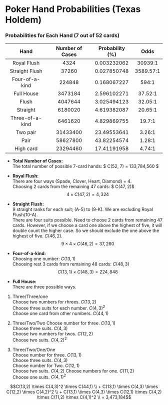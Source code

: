 # Poker Hand Probabilities (Texas Holdem)

### Probabilities for Each Hand (7 out of 52 cards)

| Hand            | Number of Cases         | Probability (%)  | Odds         |
|:---------------:|:-----------------------:|:----------------:|:------------:|
| Royal Flush     | 4324                    | 0.003232062      | 30939:1      |
| Straight Flush  | 37260                   | 0.027850748      | 3589.57:1    |
| Four-of-a-kind  | 224848                  | 0.168067227      | 594:1        |
| Full House      | 3473184                 | 2.596102271      | 37.52:1      |
| Flush           | 4047644                 | 3.025494123      | 32.05:1      |
| Straight        | 6180020                 | 4.619382087      | 20.65:1      |
| Three-of-a-kind | 6461620                 | 4.829869755      | 19.7:1       |
| Two pair        | 31433400                | 23.49553641      | 3.26:1       |
| Pair            | 58627800                | 43.82254574      | 1.28:1       |
| High card       | 23294460                | 17.41191958      | 4.74:1       |


* <b>Total Number of Cases:</b><br>
The total number of possible 7-card hands: $ C(52, 7) = 133,784,560 $

* <b>Royal Flush:</b><br>
There are four ways (Spade, Clover, Heart, Diamond) = 4.<br>
Choosing 2 cards from the remaining 47 cards: $ C(47, 2)$<br>
$$ 4 \times C(47, 2) = 4,324$$

* <b>Straight Flush:</b><br>
9 straight ranks for each suit; (A-5) to (9-K). We are excluding Royal Flush(10-A).<br>
There are four suits possible.
Need to choose 2 cards from remaining 47 cards. However, if we choose a card one above the highest of five, it will double count the higher case. So we should exclude the one above the highest of five. $C(46, 2)$.
$$ 9 \times 4 \times C(46, 2) = 37,260$$

* <b>Four-of-a-kind:</b><br>
Choosing one number: $C(13,1)$<br>
Choosing rest 3 cards from remaining 48 cards: $C(48,3)$
$$C(13,1) \times C(48,3) = 224,848$$

* <b>Full House:</b><br>
There are three possible ways. 
1. Three/Three/one<br>
Choose two numbers for rhrees. $C(13,2)$<br>
Choose three suits for each number. $C(4,3)^2$<br>
Choose one card from other numbers. $C(44,1)$
2. Three/Two/Two
Choose number for three. $C(13,1)$<br>
Choose three suits. $C(4,3)$<br>
Choose two numbers for twos. $C(12,2)$<br>
Choose two suits. $C(4,2)^2$

3. Three/Two/One/One <br>
Choose number for three. $C(13,1)$<br>
Choose three suits. $C(4,3)$<br>
Choose number for Two. $C(12,1)$<br>
Choose two suits. $C(4,2)$
Choose numbers for one. $C(11,2)$<br>
Choose one suits. $C(4,1)^2$

$$C(13,2) \times C(4,3)^2 \times C(44,1) \\ + C(13,1) \times C(4,3) \times C(12,2) \times C(4,2)^2 \\ + C(13,1) \times C(4,3) \times C(12,1) \times C(4,2) \times C(11,2) \times C(4,1)^2 \\ = 3,473,184$$
